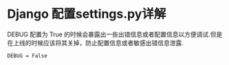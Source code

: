 # Django 配置settings.py详解


DEBUG 配置为 True 的时候会暴露出一些出错信息或者配置信息以方便调试.但是在上线的时候应该将其关掉，防止配置信息或者敏感出错信息泄露.


```
DEBUG = False

```

